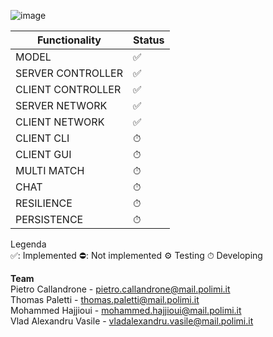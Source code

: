








![image](https://github.com/PietroCallandrone/IS24-LB05/assets/139533466/f9826d44-9131-4da4-b36d-bd68aee2de4b)











|Functionality|Status|
|-------------|------|
|MODEL|✅|
|SERVER CONTROLLER|✅|
|CLIENT CONTROLLER|✅|
|SERVER NETWORK|✅|
|CLIENT NETWORK|✅|
|CLIENT CLI|⏱|
|CLIENT GUI|⏱|
|MULTI MATCH|⏱|
|CHAT|⏱|
|RESILIENCE|⏱|
|PERSISTENCE|⏱|

Legenda <br>
✅: Implemented  ⛔: Not implemented ⚙️ Testing    ⏱ Developing

<b>Team</b> <br>
Pietro Callandrone   - pietro.callandrone@mail.polimi.it <br>
Thomas Paletti       - thomas.paletti@mail.polimi.it <br>
Mohammed Hajjioui    - mohammed.hajjioui@mail.polimi.it <br>
Vlad Alexandru Vasile - vladalexandru.vasile@mail.polimi.it <br>
